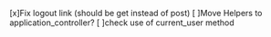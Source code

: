 
[x]Fix logout link (should be get instead of post)
[ ]Move Helpers to application_controller?
[ ]check use of current_user method
